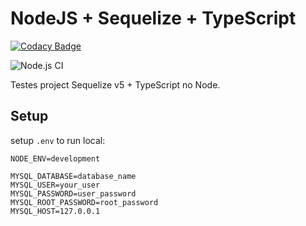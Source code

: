 # NodeJS + Sequelize + TypeScript

[![Codacy Badge](https://api.codacy.com/project/badge/Grade/18153e3dc3dd460b9072b5c7ab9795b3)](https://app.codacy.com/manual/kushalshit27/nodejs-sequelize-typeScript?utm_source=github.com&utm_medium=referral&utm_content=kushalshit27/nodejs-sequelize-typeScript&utm_campaign=Badge_Grade_Dashboard)

![Node.js CI](https://github.com/kushalshit27/nodejs-sequelize-typeScript/workflows/Node.js%20CI/badge.svg?branch=master)

Testes project Sequelize v5 + TypeScript no Node.

## Setup

setup `.env` to run local:

```
NODE_ENV=development

MYSQL_DATABASE=database_name
MYSQL_USER=your_user
MYSQL_PASSWORD=user_password
MYSQL_ROOT_PASSWORD=root_password
MYSQL_HOST=127.0.0.1
```
